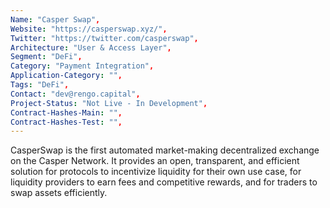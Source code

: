 ```yaml
---
Name: "Casper Swap",
Website: "https://casperswap.xyz/",
Twitter: "https://twitter.com/casperswap",
Architecture: "User & Access Layer",
Segment: "DeFi",
Category: "Payment Integration",
Application-Category: "",
Tags: "DeFi",
Contact: "dev@rengo.capital",
Project-Status: "Not Live - In Development",
Contract-Hashes-Main: "",
Contract-Hashes-Test: "",
---
```

<!--lang:en--> 
CasperSwap is the first automated market-making decentralized exchange on the Casper Network. It provides an open, transparent, and efficient solution for protocols to incentivize liquidity for their own use case, for liquidity providers to earn fees and competitive rewards, and for traders to swap assets efficiently. 
<!--lang:es--] 
Implementación de ERC20 Token, Pair, Factory, Flash Swapper y WCSPR Contract para la plataforma CasperLabs.
<!--lang:de--] 
Implementierung von ERC20 Token, Pair, Factory, Flash Swapper und WCSPR-Vertrag für die CasperLabs-Plattform.
<!--lang:fr--] 
Implémentation d'ERC20 Token, Pair ,Factory, Flash Swapper et WCSPR Contract pour la plateforme CasperLabs.
<!--lang:pl--] 
Wdrożenie ERC20 Token, Pair, Factory, Flash Swapper i WCSPR Contract dla platformy CasperLabs.
<!--lang:uk--] 
Реалізація контракту ERC20 Token, Pair , Factory, Flash Swapper і WCSPR для платформи CasperLabs.
[!--lang:*-->  
